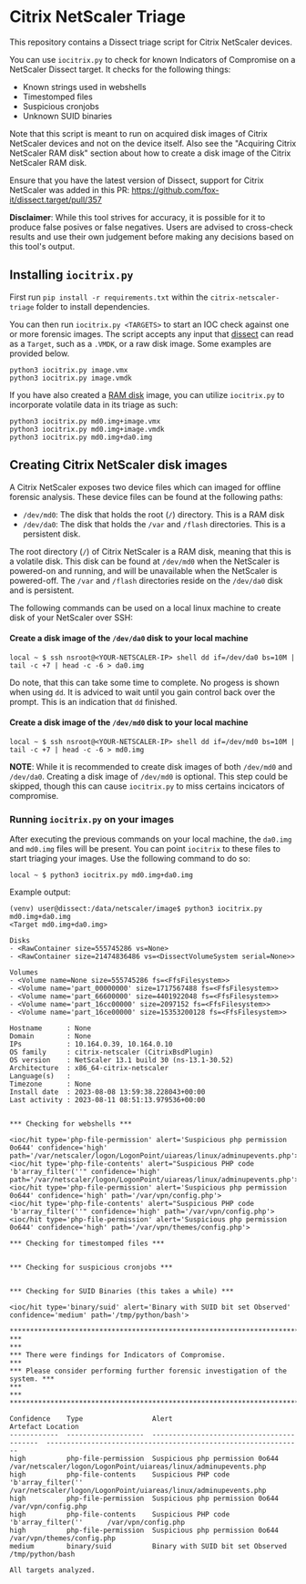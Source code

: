# Citrix NetScaler Triage

This repository contains a Dissect triage script for Citrix NetScaler devices.

You can use `iocitrix.py` to check for known Indicators of Compromise on a NetScaler Dissect target. It checks for the following things:

* Known strings used in webshells
* Timestomped files
* Suspicious cronjobs
* Unknown SUID binaries

Note that this script is meant to run on acquired disk images of Citrix NetScaler devices and not on the device itself.
Also see the "Acquiring Citrix NetScaler RAM disk" section about how to create a disk image of the Citrix NetScaler RAM disk.

Ensure that you have the latest version of Dissect, support for Citrix NetScaler was added in this PR: https://github.com/fox-it/dissect.target/pull/357

**Disclaimer**: While this tool strives for accuracy, it is possible for it to produce false posives or false negatives. Users are advised to cross-check results and use their own judgement before making any decisions based on this tool's output.

## Installing `iocitrix.py`
First run `pip install -r requirements.txt` within the `citrix-netscaler-triage` folder to install dependencies. 

You can then run `iocitrix.py <TARGETS>` to start an IOC check against one or more forensic images. The script accepts any input that [dissect](https://github.com/fox-it/dissect.target) can read as a `Target`, such as a `.VMDK`, or a raw disk image. Some examples are provided below.

```shell
python3 iocitrix.py image.vmx
python3 iocitrix.py image.vmdk
```

If you have also created a [RAM disk](#create-a-disk-image-of-the-devmd0-disk-to-your-local-machine) image, you can utilize `iocitrix.py` to incorporate volatile data in its triage as such:

```shell
python3 iocitrix.py md0.img+image.vmx
python3 iocitrix.py md0.img+image.vmdk
python3 iocitrix.py md0.img+da0.img
```

## Creating Citrix NetScaler disk images

A Citrix NetScaler exposes two device files which can imaged for offline forensic analysis. These device files can be found at the following paths:

* `/dev/md0`: The disk that holds the root (`/`) directory. This is a RAM disk
* `/dev/da0`: The disk that holds the `/var` and `/flash` directories. This is a persistent disk.

The root directory (`/`) of Citrix NetScaler is a RAM disk, meaning that this is a volatile disk. This disk can be found at `/dev/md0` when the NetScaler is powered-on and running, and will be unavailable when the NetScaler is powered-off. The `/var` and `/flash` directories reside on the `/dev/da0` disk and is persistent.

The following commands can be used on a local linux machine to create disk of your NetScaler over SSH:

#### Create a disk image of the `/dev/da0` disk to your local machine
```shell 
local ~ $ ssh nsroot@<YOUR-NETSCALER-IP> shell dd if=/dev/da0 bs=10M | tail -c +7 | head -c -6 > da0.img
```

Do note, that this can take some time to complete. No progess is shown when using `dd`. 
It is adviced to wait until you gain control back over the prompt. This is an indication that `dd` finished.

#### Create a disk image of the `/dev/md0` disk to your local machine
```shell
local ~ $ ssh nsroot@<YOUR-NETSCALER-IP> shell dd if=/dev/md0 bs=10M | tail -c +7 | head -c -6 > md0.img
```

**NOTE**: While it is recommended to create disk images of both `/dev/md0` and `/dev/da0`. Creating a disk image of `/dev/md0` is optional. This step could be skipped, though this can cause `iocitrix.py` to miss certains incicators of compromise.

### Running `iocitrix.py` on your images

After executing the previous commands on your local machine, the `da0.img` and `md0.img` files will be present. You can point `iocitrix` to these files to start triaging your images. Use the following command to do so:

```shell
local ~ $ python3 iocitrix.py md0.img+da0.img
```

Example output:
```
(venv) user@dissect:/data/netscaler/image$ python3 iocitrix.py md0.img+da0.img
<Target md0.img+da0.img>

Disks
- <RawContainer size=555745286 vs=None>
- <RawContainer size=21474836486 vs=<DissectVolumeSystem serial=None>>

Volumes
- <Volume name=None size=555745286 fs=<FfsFilesystem>>
- <Volume name='part_00000000' size=1717567488 fs=<FfsFilesystem>>
- <Volume name='part_66600000' size=4401922048 fs=<FfsFilesystem>>
- <Volume name='part_16cc00000' size=2097152 fs=<FfsFilesystem>>
- <Volume name='part_16ce00000' size=15353200128 fs=<FfsFilesystem>>

Hostname      : None
Domain        : None
IPs           : 10.164.0.39, 10.164.0.10
OS family     : citrix-netscaler (CitrixBsdPlugin)
OS version    : NetScaler 13.1 build 30 (ns-13.1-30.52)
Architecture  : x86_64-citrix-netscaler
Language(s)   :
Timezone      : None
Install date  : 2023-08-08 13:59:38.228043+00:00
Last activity : 2023-08-11 08:51:13.979536+00:00


*** Checking for webshells ***

<ioc/hit type='php-file-permission' alert='Suspicious php permission 0o644' confidence='high' path='/var/netscaler/logon/LogonPoint/uiareas/linux/adminupevents.php'>
<ioc/hit type='php-file-contents' alert="Suspicious PHP code 'b'array_filter(''" confidence='high' path='/var/netscaler/logon/LogonPoint/uiareas/linux/adminupevents.php'>
<ioc/hit type='php-file-permission' alert='Suspicious php permission 0o644' confidence='high' path='/var/vpn/config.php'>
<ioc/hit type='php-file-contents' alert="Suspicious PHP code 'b'array_filter(''" confidence='high' path='/var/vpn/config.php'>
<ioc/hit type='php-file-permission' alert='Suspicious php permission 0o644' confidence='high' path='/var/vpn/themes/config.php'>

*** Checking for timestomped files ***


*** Checking for suspicious cronjobs ***


*** Checking for SUID Binaries (this takes a while) ***

<ioc/hit type='binary/suid' alert='Binary with SUID bit set Observed' confidence='medium' path='/tmp/python/bash'>

********************************************************************************
***                                                                          ***
*** There were findings for Indicators of Compromise.                        ***
*** Please consider performing further forensic investigation of the system. ***
***                                                                          ***
********************************************************************************

Confidence    Type                 Alert                                       Artefact Location
------------  -------------------  ------------------------------------------  ---------------------------------------------------------------
high          php-file-permission  Suspicious php permission 0o644             /var/netscaler/logon/LogonPoint/uiareas/linux/adminupevents.php
high          php-file-contents    Suspicious PHP code 'b'array_filter(''      /var/netscaler/logon/LogonPoint/uiareas/linux/adminupevents.php
high          php-file-permission  Suspicious php permission 0o644             /var/vpn/config.php
high          php-file-contents    Suspicious PHP code 'b'array_filter(''      /var/vpn/config.php
high          php-file-permission  Suspicious php permission 0o644             /var/vpn/themes/config.php
medium        binary/suid          Binary with SUID bit set Observed           /tmp/python/bash

All targets analyzed.
```